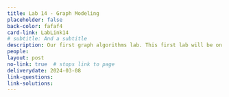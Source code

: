 ```yaml
---
title: Lab 14 - Graph Modeling
placeholder: false
back-color: fafaf4
card-link: LabLink14
# subtitle: And a subtitle
description: Our first graph algorithms lab. This first lab will be on formulating logic puzzles as graphing problems that can be solved using simple search algos.  
people:
layout: post
no-link: true  # stops link to page 
deliverydate: 2024-03-08
link-questions: 
link-solutions: 
---
```










